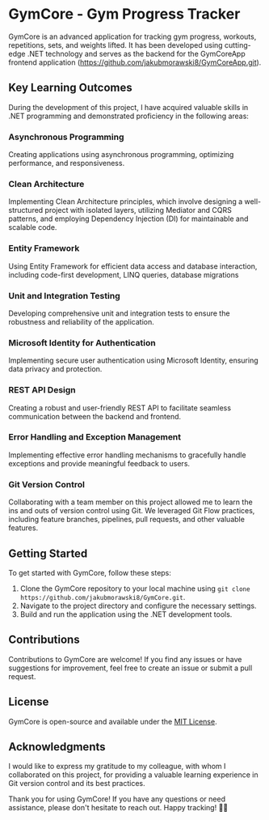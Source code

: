 # GymCore - Gym Progress Tracker

GymCore is an advanced application for tracking gym progress, workouts, repetitions, sets, and weights lifted. It has been developed using cutting-edge .NET technology and serves as the backend for the GymCoreApp frontend application (https://github.com/jakubmorawski8/GymCoreApp.git).

## Key Learning Outcomes

During the development of this project, I have acquired valuable skills in .NET programming and demonstrated proficiency in the following areas:

### Asynchronous Programming
Creating applications using asynchronous programming, optimizing performance, and responsiveness.

### Clean Architecture
Implementing Clean Architecture principles, which involve designing a well-structured project with isolated layers, utilizing Mediator and CQRS patterns, and employing Dependency Injection (DI) for maintainable and scalable code.

### Entity Framework
Using Entity Framework for efficient data access and database interaction, including code-first development, LINQ queries, database migrations

### Unit and Integration Testing
Developing comprehensive unit and integration tests to ensure the robustness and reliability of the application.

### Microsoft Identity for Authentication
Implementing secure user authentication using Microsoft Identity, ensuring data privacy and protection.

### REST API Design
Creating a robust and user-friendly REST API to facilitate seamless communication between the backend and frontend.

### Error Handling and Exception Management
Implementing effective error handling mechanisms to gracefully handle exceptions and provide meaningful feedback to users.

### Git Version Control
Collaborating with a team member on this project allowed me to learn the ins and outs of version control using Git. We leveraged Git Flow practices, including feature branches, pipelines, pull requests, and other valuable features.

## Getting Started

To get started with GymCore, follow these steps:

1. Clone the GymCore repository to your local machine using `git clone https://github.com/jakubmorawski8/GymCore.git`.
2. Navigate to the project directory and configure the necessary settings.
3. Build and run the application using the .NET development tools.

## Contributions

Contributions to GymCore are welcome! If you find any issues or have suggestions for improvement, feel free to create an issue or submit a pull request.

## License

GymCore is open-source and available under the [MIT License](LICENSE).

## Acknowledgments

I would like to express my gratitude to my colleague, with whom I collaborated on this project, for providing a valuable learning experience in Git version control and its best practices.

Thank you for using GymCore! If you have any questions or need assistance, please don't hesitate to reach out. Happy tracking! 🏋️‍♂️
